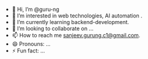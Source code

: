 - 👋 Hi, I’m @guru-ng
- 👀 I’m interested in web technologies, AI automation .
- 🌱 I’m currently learning backend-development.
- 💞️ I’m looking to collaborate on ...
- 📫 How to reach me sanjeev.gurung.c1@gmail.com.
- 😄 Pronouns: ...
- ⚡ Fun fact: ...

<!---
guru-ng/guru-ng is a ✨ special ✨ repository because its `README.md` (this file) appears on your GitHub profile.
You can click the Preview link to take a look at your changes.
--->

